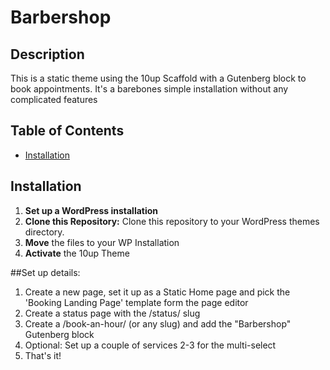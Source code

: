# Barbershop

## Description

This is a static theme using the 10up Scaffold with a Gutenberg block to book appointments.
It's a barebones simple installation without any complicated features

## Table of Contents

- [Installation](#installation)

## Installation

1. **Set up a WordPress installation**
2. **Clone this Repository:** Clone this repository to your WordPress themes directory.
3. **Move** the files to your WP Installation
4. **Activate** the 10up Theme

##Set up details:
1. Create a new page, set it up as a Static Home page and pick the 'Booking Landing Page' template form the page editor
2.  Create a status page with the /status/ slug
3.  Create a /book-an-hour/ (or any slug) and add the "Barbershop" Gutenberg block
4.  Optional: Set up a couple of services 2-3 for the multi-select
5. That's it!
